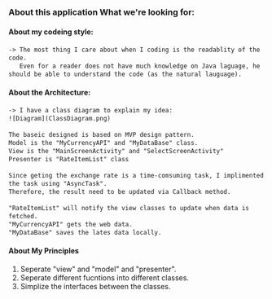 ### About this application What we're looking for:

#### About my codeing style:
    -> The most thing I care about when I coding is the readablity of the code. 
       Even for a reader does not have much knowledge on Java laguage, he should be able to understand the code (as the natural lauguage).
#### About the Architecture:
    -> I have a class diagram to explain my idea:
    ![Diagram](ClassDiagram.png)
    
    The baseic designed is based on MVP design pattern. 
    Model is the "MyCurrencyAPI" and "MyDataBase" class.
    View is the "MainScreenActivity" and "SelectScreenActivity"
    Presenter is "RateItemList" class
    
    Since geting the exchange rate is a time-comsuming task, I implimented the task using "AsyncTask".
    Therefore, the result need to be updated via Callback method. 
    
    "RateItemList" will notify the view classes to update when data is fetched.     
    "MyCurrencyAPI" gets the web data.
    "MyDataBase" saves the lates data locally.
    
#### About My Principles
1) Seperate "view" and "model" and "presenter". 
2) Seperate different fucntions into different classes. 
3) Simplize the interfaces between the classes. 

